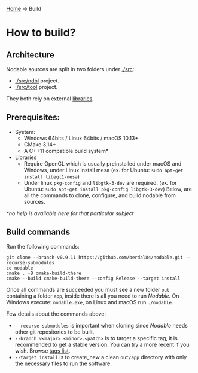 [Home](./README.md) ->  Build

# How to build?

## Architecture

Nodable sources are split in two folders under [./src](./src/README.md):
- [./src/ndbl](src/ndbl/README.md) project.
- [./src/tool](src/tools/README.md) project.

They both rely on external [libraries](./libs/README.md).

## Prerequisites:
- System:
  - Windows 64bits / Linux 64bits / macOS 10.13+ 
  - CMake 3.14+
  - A C++11 compatible build system*
- Libraries
    - Require OpenGL which is usually preinstalled under macOS and Windows, under Linux install mesa (ex. for Ubuntu: `sudo apt-get install libegl1-mesa`)
    - Under linux `pkg-config` and `libgtk-3-dev` are required. (ex. for Ubuntu: `sudo apt-get install pkg-config libgtk-3-dev`)
      Below, are all the commands to clone, configure, and build nodable from sources.

_*no help is available here for that particular subject_

## Build commands

Run the following commands:
```console
git clone --branch v0.9.11 https://github.com/berdal84/nodable.git --recurse-submodules
cd nodable
cmake . -B cmake-build-there
cmake --build cmake-build-there --config Release --target install
```
Once all commands are succeeded you must see a new folder `out` containing a folder `app`, inside there is all you need to run *Nodable*.
On Windows execute: `nodable.exe`, on Linux and macOS run `./nodable`.

Few details about the commands above:

- `--recurse-submodules` is important when cloning since *Nodable* needs other git repositories to be built.
- `--branch v<major>.<minor>.<patch>` is to target a specific tag, it is recommended to get a stable version. You can try a more recent if you wish. Browse [tags list](https://github.com/berdal84/nodable/tags).
- `--target install` is to create_new a clean `out/app` directory with only the necessary files to run the software.

